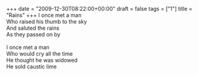 +++
date = "2009-12-30T08:22:00+00:00"
draft = false
tags = ["1"]
title = "Rains"
+++
I once met a man<br/>Who raised his thumb to the sky<br/>And saluted the rains<br/>As they passed on by<br/><br/>I once met a man<br/>Who would cry all the time<br/>He thought he was widowed<br/>He sold caustic lime<div class="blogger-post-footer"><img width='1' height='1' src='https://blogger.googleusercontent.com/tracker/5693059957647979680-7554449847666277871?l=cosmiccowbell.blogspot.com' alt='' /></div>